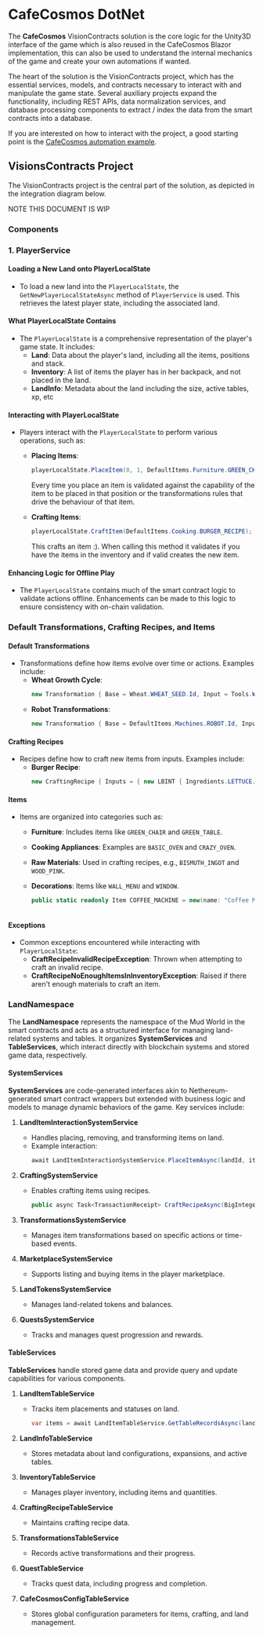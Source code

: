 # CafeCosmos DotNet

The **CafeCosmos** VisionContracts solution is the core logic for the Unity3D interface of the game which is also reused in the CafeCosmos Blazor implementation, this can also be used to understand the internal mechanics of the game and create your own automations if wanted.

The heart of the solution is the VisionContracts project, which has the essential services, models, and contracts necessary to interact with and manipulate the game state. Several auxiliary projects expand the functionality, including REST APIs, data normalization services, and database processing components to extract / index the data from the smart contracts into a database. 

If you are interested on how to interact with the project, a good starting point is the [CafeCosmos automation example](CafeCosmos.AutomationExample/Readme.md). 

## VisionsContracts Project

The VisionContracts project is the central part of the solution, as depicted in the integration diagram below. 

NOTE THIS DOCUMENT IS WIP

### Components
### 1. PlayerService

#### Loading a New Land onto PlayerLocalState
- To load a new land into the `PlayerLocalState`, the `GetNewPlayerLocalStateAsync` method of `PlayerService` is used. This retrieves the latest player state, including the associated land.

#### What PlayerLocalState Contains
- The `PlayerLocalState` is a comprehensive representation of the player's game state. It includes:
  - **Land**: Data about the player's land, including all the items, positions and stack.
  - **Inventory**: A list of items the player has in her backpack, and not placed in the land.
  - **LandInfo**: Metadata about the land including the size, active tables, xp, etc

#### Interacting with PlayerLocalState
- Players interact with the `PlayerLocalState` to perform various operations, such as:
  - **Placing Items**:
    ```csharp
    playerLocalState.PlaceItem(0, 1, DefaultItems.Furniture.GREEN_CHAIR.Id);
    ```
    Every time you place an item is validated against the capability of the item to be placed in that position or the transformations rules that drive the behaviour of that item.

  - **Crafting Items**:
    ```csharp
    playerLocalState.CraftItem(DefaultItems.Cooking.BURGER_RECIPE);
    ```
    This crafts an item :). When calling this method it validates if you have the items in the inventory and if valid creates the new item.
 
#### Enhancing Logic for Offline Play
- The `PlayerLocalState` contains much of the smart contract logic to validate actions offline. Enhancements can be made to this logic to ensure consistency with on-chain validation.

### Default Transformations, Crafting Recipes, and Items

#### Default Transformations
- Transformations define how items evolve over time or actions. Examples include:
  - **Wheat Growth Cycle**:
    ```csharp
    new Transformation { Base = Wheat.WHEAT_SEED.Id, Input = Tools.WATERING_CAN_FULL.Id, Next = Wheat.WHEAT_SMALL.Id, UnlockTime = 120, Yield = Ingredients.WHEAT.Id };
    ```
  - **Robot Transformations**:
    ```csharp
    new Transformation { Base = DefaultItems.Machines.ROBOT.Id, Input = DefaultItems.Ingredients.RASPBERRY.Id, Next = DefaultItems.Machines.ROBOT_MAKING_MEAT.Id, Yield = DefaultItems.Ingredients.MEAT.Id };
    ```

#### Crafting Recipes
- Recipes define how to craft new items from inputs. Examples include:
  - **Burger Recipe**:
    ```csharp
    new CraftingRecipe { Inputs = { new LBINT { Ingredients.LETTUCE.Id, Ingredients.CHEESE.Id }, new LBINT { Ingredients.MEAT.Id, Ingredients.TOMATO.Id }, new LBINT { Ingredients.DOUGH.Id } }, Output = Recipes.BURGER, XP = 4 };
    ```
#### Items
- Items are organized into categories such as:
  - **Furniture**: Includes items like `GREEN_CHAIR` and `GREEN_TABLE`.
  - **Cooking Appliances**: Examples are `BASIC_OVEN` and `CRAZY_OVEN`.
  - **Raw Materials**: Used in crafting recipes, e.g., `BISMUTH_INGOT` and `WOOD_PINK`.
  - **Decorations**: Items like `WALL_MENU` and `WINDOW`.

     ```csharp
    public static readonly Item COFFEE_MACHINE = new(name: "Coffee Machine", id: 79, category: ItemCategory.Cooking, isTool: false, isPlaceable: false, isRotatable: true, isInventory: true, isRemovable: true);
   ```
#### Exceptions
- Common exceptions encountered while interacting with `PlayerLocalState`:
  - **CraftRecipeInvalidRecipeException**: Thrown when attempting to craft an invalid recipe.
  - **CraftRecipeNoEnoughItemsInInventoryException**: Raised if there aren't enough materials to craft an item.

### LandNamespace

The **LandNamespace** represents the namespace of the Mud World in the smart contracts and acts as a structured interface for managing land-related systems and tables. It organizes **SystemServices** and **TableServices**, which interact directly with blockchain systems and stored game data, respectively.

#### SystemServices
**SystemServices** are code-generated interfaces akin to Nethereum-generated smart contract wrappers but extended with business logic and models to manage dynamic behaviors of the game. Key services include:

1. **LandItemInteractionSystemService**
   - Handles placing, removing, and transforming items on land.
   - Example interaction:
     ```csharp
     await LandItemInteractionSystemService.PlaceItemAsync(landId, itemId, x, y);
     ```

2. **CraftingSystemService**
   - Enables crafting items using recipes.
     ```csharp
     public async Task<TransactionReceipt> CraftRecipeAsync(BigInteger landId, BigInteger recipeId, BigInteger quantity);
     ```

3. **TransformationsSystemService**
   - Manages item transformations based on specific actions or time-based events.

5. **MarketplaceSystemService**
   - Supports listing and buying items in the player marketplace.

6. **LandTokensSystemService**
   - Manages land-related tokens and balances.

7. **QuestsSystemService**
   - Tracks and manages quest progression and rewards.

#### TableServices
**TableServices** handle stored game data and provide query and update capabilities for various components.

1. **LandItemTableService**
   - Tracks item placements and statuses on land.
     ```csharp
     var items = await LandItemTableService.GetTableRecordsAsync(landId);
     ```

2. **LandInfoTableService**
   - Stores metadata about land configurations, expansions, and active tables.

3. **InventoryTableService**
   - Manages player inventory, including items and quantities.

4. **CraftingRecipeTableService**
   - Maintains crafting recipe data.

5. **TransformationsTableService**
   - Records active transformations and their progress.

6. **QuestTableService**
   - Tracks quest data, including progress and completion.

7. **CafeCosmosConfigTableService**
   - Stores global configuration parameters for items, crafting, and land management.











 
